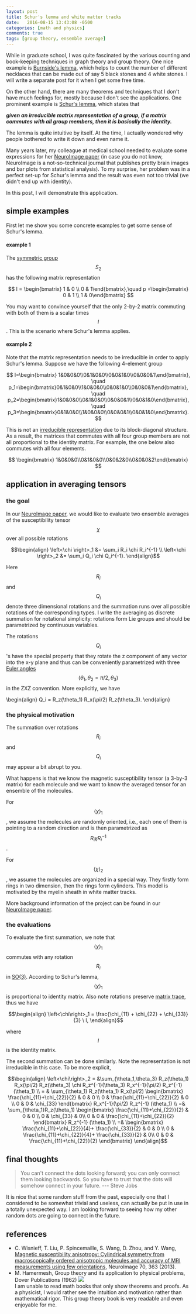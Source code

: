 ```yaml
---
layout: post
title: Schur's lemma and white matter tracks
date:   2016-08-15 13:43:08 -0500
categories: [math and physics]
comments: true
tags: [group theory, ensemble average]
---
```


While in graduate school, I was quite fascinated by the various counting
and book-keeping techniques in graph theory and group theory.
One nice example is [Burnside's lemma](https://en.wikipedia.org/wiki/Burnside%27s_lemma), which helps to count the number of different necklaces that can be made out of say 5 black stones and 4 white stones.
I will write a separate post for it when I get some free time.

On the other hand, there are many theorems and techniques that I don't have much feelings for, mostly because I don't see the applications. 
One prominent example is [Schur's lemma](https://en.wikipedia.org/wiki/Schur%27s_lemma), 
which states that 

***given an irreducible matrix representation of a group, if a matrix commutes with all group members, then it is basically the identity.*** 

The lemma is quite intuitive by itself.
At the time, I actually wondered why people bothered to write it down and even name it.

Many years later, my colleague at medical school needed to evaluate some 
expressions for her [NeuroImage paper][1] (in case you do not know,
NeuroImage is a not-so-technical journal that publishes pretty 
brain images and bar plots from statistical analysis).
To my surprise, her problem was in a perfect set-up for Schur's lemma and
the result was even not too trivial (we didn't end up with identity).

In this post, I will demonstrate this application. 

## simple examples

First let me show you some concrete examples to get some sense of Schur's lemma.

#### example 1

The [symmetric group](https://en.wikipedia.org/wiki/Symmetric_group) $$S_2$$ has the following matrix representation

$$ I = \begin{bmatrix} 1 & 0 \\ 0 & 1\end{bmatrix},\quad p =\begin{bmatrix}
0 & 1 \\ 1 & 0\end{bmatrix} $$

You may want to convince yourself that the only 2-by-2 matrix commuting 
with both of them is a scalar times $$I$$.
This is the scenario where Schur's lemma applies.

#### example 2

Note that the matrix representation needs to be irreducible in order to 
apply Schur's lemma. 
Suppose we have the following 4-element group

$$ I=\begin{bmatrix} 1&0&0&0\\0&1&0&0\\0&0&1&0\\0&0&0&1\end{bmatrix}, \quad
p_1=\begin{bmatrix}0&1&0&0\\1&0&0&0\\0&0&1&0\\0&0&0&1\end{bmatrix}, \quad
p_2=\begin{bmatrix}1&0&0&0\\0&1&0&0\\0&0&0&1\\0&0&1&0\end{bmatrix}, \quad
p_3=\begin{bmatrix}0&1&0&0\\1&0&0&0\\0&0&0&1\\0&0&1&0\end{bmatrix}. $$ 

This is not an [irreducible representation](https://en.wikipedia.org/wiki/Irreducible_representation) due to its block-diagonal structure.
As a result, the matrices that commutes with all four group members
are not all proportional to the identity matrix.
For example, the one below also commutes with all four elements.

$$ \begin{bmatrix} 1&0&0&0\\0&1&0&0\\0&0&2&0\\0&0&0&2\end{bmatrix} $$ 


## application in averaging tensors

### the goal
In our [NeuroImage paper][1], we would like to evaluate two ensemble averages
of the susceptibility tensor $$\chi$$ over all possible rotations

$$\begin{align}
\left<\chi \right>_1 &=  \sum_i R_i \chi R_i^{-1} \\
\left<\chi \right>_2 &= \sum_i Q_i \chi Q_i^{-1}.
\end{align}$$

Here $$R_i$$ and $$Q_i$$ denote three dimensional rotations and the summation runs over all possible rotations of the
corresponding types. 
I write the averaging as discrete summation for notational simplicity: 
rotations form Lie groups and should be parametrized by continuous variables.

The rotations $$Q_i$$'s have the special property that they
rotate the z component of any vector into the x-y plane and thus can be conveniently parametrized with three
[Euler angles](https://en.wikipedia.org/wiki/Euler_angles)
$$(\theta_1, \theta_2=\pi/2, \theta_3)$$ in the ZXZ convention. More explicitly, we have 

\begin{align}
Q_i = R_z(\theta_1) R_x(\pi/2) R_z(\theta_3).
\end{align}

### the physical motivation

The summation over rotations $$R_i$$ and $$Q_i$$ may appear a bit abrupt to you. 

What happens is that we know the magnetic susceptibility tensor (a 3-by-3 
matrix) for each molecule and we want to know the averaged tensor for an ensemble 
of the molecules.

For $$\left<\chi\right>_1$$, we assume the molecules are randomly oriented,
i.e., each one of them is pointing to a random direction and is then
parametrized as $$R_i\chi R_i^{-1}$$.

For $$\left<\chi\right>_2$$, we assume the molecules are organized in a 
special way. They firstly form rings in two dimension, then the rings form cylinders. This model is motivated by the myelin sheath in white matter tracks.  

More background 
information of the project can be found in our [NeuroImage paper][1].

### the evaluations

To evaluate the first summation, we note that $$\left<\chi\right>_1$$ commutes with any rotation $$R_i$$ in [SO(3)](https://en.wikipedia.org/wiki/Rotation_group_SO(3)). 
According to Schur's lemma, $$\left<\chi\right>_1$$ is proportional to identity matrix. 
Also note rotations preserve [matrix trace](https://en.wikipedia.org/wiki/Trace_(linear_algebra)), thus we have 

$$\begin{align}
\left<\chi\right>_1  = \frac{\chi_{11} + \chi_{22} + \chi_{33}}{3} \ I,
\end{align}$$

where $$I$$ is the identity matrix.

The second summation can be done similarly. 
Note the representation is not irreducible in this case. 
To be more explicit,

$$\begin{align}
\left<\chi\right>_2  = &\sum_{\theta_1,\theta_3} R_z(\theta_1) R_x(\pi/2) R_z(\theta_3) \chi 
                            R_z^{-1}(\theta_3) R_x^{-1}(\pi/2) R_z^{-1} (\theta_1) \\
                     = & \sum_{\theta_1} R_z(\theta_1) R_x(\pi/2) \begin{bmatrix}
                            \frac{\chi_{11}+\chi_{22}}{2} & 0 & 0 \\
                            0 & \frac{\chi_{11}+\chi_{22}}{2} & 0  \\
                            0 & 0 & \chi_{33} \end{bmatrix} R_x^{-1}(\pi/2) R_z^{-1} (\theta_1) \\
                    =& \sum_{\theta_1}R_z(\theta_1) \begin{bmatrix}
                            \frac{\chi_{11}+\chi_{22}}{2} & 0 & 0 \\
                            0  & \chi_{33} & 0\\
                            0  & 0 & \frac{\chi_{11}+\chi_{22}}{2}  \end{bmatrix}  R_z^{-1} (\theta_1) \\
            =& \begin{bmatrix}
                            \frac{\chi_{11}+\chi_{22}}{4}+ \frac{\chi_{33}}{2}  & 0 & 0 \\
                            0  & \frac{\chi_{11}+\chi_{22}}{4}+ \frac{\chi_{33}}{2} & 0\\
                            0  & 0 & \frac{\chi_{11}+\chi_{22}}{2}  \end{bmatrix} 
\end{align}$$

## final thoughts

> You can't connect the dots looking forward; you can only connect them looking backwards. So you have to trust that the dots will somehow connect in your future.  --- Steve Jobs

It is nice that some random stuff from the past, especially one that I considered to be somewhat trivial and useless, can actually be put in use in a totally unexpected way. I am looking forward to seeing how my other random dots are going to connect in the future.

## references
* C. Wisnieff, T. Liu, P. Spincemaille, S. Wang, D. Zhou, and Y. Wang, 
[Magnetic susceptibility anisotropy: Cylindrical symmetry from macroscopically ordered anisotropic molecules and accuracy of MRI measurements using
few orientations][1], NeuroImage 70, 363 (2013).
* M. Hamermesh, Group theory and its application to physical problems, Dover Publications (1962)
<a href="https://www.amazon.com/gp/product/0486661814/ref=as_li_tl?ie=UTF8&camp=1789&creative=9325&creativeASIN=0486661814&linkCode=as2&tag=nosarthur2016-20&linkId=596b2c0b9c62e22946e635d01a3cd4fe" target="_blank"><img border="0" src="//ws-na.amazon-adsystem.com/widgets/q?_encoding=UTF8&MarketPlace=US&ASIN=0486661814&ServiceVersion=20070822&ID=AsinImage&WS=1&Format=_SL250_&tag=nosarthur2016-20" ></a><img src="//ir-na.amazon-adsystem.com/e/ir?t=nosarthur2016-20&l=am2&o=1&a=0486661814" width="1" height="1" border="0" alt="" style="border:none !important; margin:0px !important;" />
<br> I am unable to read math books that only show theorems and proofs.  As a physicist, I would rather see the intuition and motivation rather than mathematical rigor. This group theory book is very readable and even enjoyable for me. 

[1]: http://www.ncbi.nlm.nih.gov/pubmed/23296181
